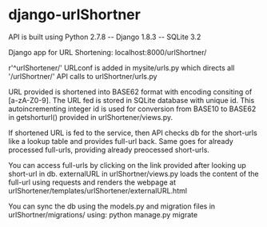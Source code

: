 # django-urlShortner
API is built using Python 2.7.8 -- Django 1.8.3 -- SQLite 3.2

Django app for URL Shortening: localhost:8000/urlShortner/

r'^urlShortener/' URLconf is added in mysite/urls.py which directs all '/urlShortner/' API calls to urlShortner/urls.py

URL provided is shortened into BASE62 format with encoding consiting of [a-zA-Z0-9]. The URL fed is stored in SQLite database with unique id. This autoincrementing integer id is used for conversion from BASE10 to BASE62 in getshorturl() provided in urlShortener/views.py.

If shortened URL is fed to the service, then API checks db for the short-urls like a lookup table and provides full-url back. Same goes for already processed full-urls, providing already preocessed short-urls. 

You can access full-urls by clicking on the link provided after looking up short-url in db. externalURL in urlShortner/views.py loads the content of the full-url using requests and renders the webpage at urlShortener/templates/urlShortener/externalURL.html

You can sync the db using the models.py and migration files in urlShortner/migrations/ using:
python manage.py migrate
